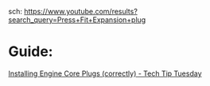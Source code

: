 sch:
https://www.youtube.com/results?search_query=Press+Fit+Expansion+plug

# Guide:
[Installing Engine Core Plugs (correctly) - Tech Tip Tuesday](https://youtu.be/-6aCRvnaF4c)
